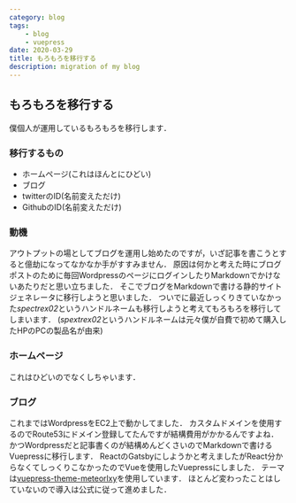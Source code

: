 ```yaml
---
category: blog
tags:
    - blog
    - vuepress
date: 2020-03-29
title: もろもろを移行する
description: migration of my blog
---
```


## もろもろを移行する
僕個人が運用しているもろもろを移行します．

### 移行するもの
- ホームページ(これはほんとにひどい)
- ブログ
- twitterのID(名前変えただけ)
- GithubのID(名前変えただけ)

### 動機
アウトプットの場としてブログを運用し始めたのですが，いざ記事を書こうとすると億劫になってなかなか手がすすみません．
原因は何かと考えた時にブログポストのために毎回WordpressのページにログインしたりMarkdownでかけないあたりだと思い立ちました．
そこでブログをMarkdownで書ける静的サイトジェネレータに移行しようと思いました．
ついでに最近しっくりきていなかった*spectrex02*というハンドルネームも移行しようと考えてもろもろを移行してしまいます．
(*spextrex02*というハンドルネームは元々僕が自費で初めて購入したHPのPCの製品名が由来)

### ホームページ
これはひどいのでなくしちゃいます．

### ブログ
これまではWordpressをEC2上で動かしてました．
カスタムドメインを使用するのでRoute53にドメイン登録してたんですが結構費用がかかるんですよね．
かつWordpressだと記事書くのが結構めんどくさいのでMarkdownで書けるVuepressに移行します．
ReactのGatsbyにしようかと考えましたがReact分からなくてしっくりこなかったのでVueを使用したVuepressにしました．
テーマは[vuepress-theme-meteorlxy](https://vuepress-theme-meteorlxy.meteorlxy.cn/posts/2019/02/27/theme-guide-en.html)を使用しています．
ほとんど変わったことはしていないので導入は公式に従って進めました．

